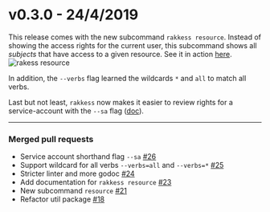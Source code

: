 v0.3.0 - 24/4/2019
==

This release comes with the new subcommand `rakkess resource`.
Instead of showing the access rights for the current user, this subcommand shows all _subjects_ that have access to a given resource.
See it in action [here](https://github.com/willbtlr/rakkess/tree/v0.3.0#show-subjects-with-access-to-a-given-resource).
![rakess resource](https://github.com/willbtlr/rakkess/blob/v0.3.0/doc/demo-resource-smaller.png)

In addition, the `--verbs` flag learned the wildcards `*` and `all` to match all verbs.

Last but not least, `rakkess` now makes it easier to review rights for a service-account with the `--sa` flag ([doc](https://github.com/willbtlr/rakkess/blob/v0.3.0/doc/USAGE.md#options)).

---

### Merged pull requests
* Service account shorthand flag `--sa` [#26](https://github.com/willbtlr/rakkess/pull/26)
* Support wildcard for all verbs `--verbs=all` and `--verbs=*` [#25](https://github.com/willbtlr/rakkess/pull/25)
* Stricter linter and more godoc [#24](https://github.com/willbtlr/rakkess/pull/24)
* Add documentation for `rakkess resource` [#23](https://github.com/willbtlr/rakkess/pull/23)
* New subcommand `resource` [#21](https://github.com/willbtlr/rakkess/pull/21)
* Refactor util package [#18](https://github.com/willbtlr/rakkess/pull/18)
